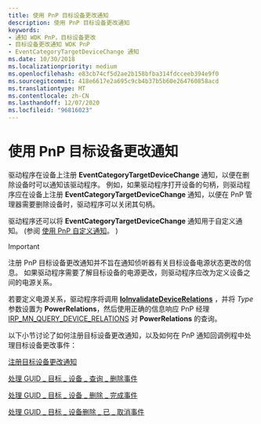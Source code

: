 ```yaml
---
title: 使用 PnP 目标设备更改通知
description: 使用 PnP 目标设备更改通知
keywords:
- 通知 WDK PnP，目标设备更改
- 目标设备更改通知 WDK PnP
- EventCategoryTargetDeviceChange 通知
ms.date: 10/30/2018
ms.localizationpriority: medium
ms.openlocfilehash: e83cb74cf5d2ae2b158bfba314fdcceeb394e9f0
ms.sourcegitcommit: 418e6617e2a695c9cb4b37b5b60e264760858acd
ms.translationtype: MT
ms.contentlocale: zh-CN
ms.lasthandoff: 12/07/2020
ms.locfileid: "96816023"
---
```

# <a name="using-pnp-target-device-change-notification"></a>使用 PnP 目标设备更改通知

驱动程序在设备上注册 **EventCategoryTargetDeviceChange** 通知，以便在删除设备时可以通知该驱动程序。 例如，如果驱动程序打开设备的句柄，则驱动程序应在设备上注册 **EventCategoryTargetDeviceChange** 通知，以便在 PnP 管理器需要删除设备时，驱动程序可以关闭其句柄。

驱动程序还可以将 **EventCategoryTargetDeviceChange** 通知用于自定义通知。  (参阅 [使用 PnP 自定义通知](using-pnp-custom-notification.md)。 ) 

> [!IMPORTANT]
> 注册 PnP 目标设备更改通知并不旨在通知侦听器有关目标设备电源状态更改的信息。 如果驱动程序需要了解目标设备的电源更改，则驱动程序应改为定义设备之间的电源关系。 
>
> 若要定义电源关系，驱动程序将调用 [**IoInvalidateDeviceRelations**](/windows-hardware/drivers/ddi/wdm/nf-wdm-ioinvalidatedevicerelations) ，并将 *Type* 参数设置为 **PowerRelations**，然后使用正确的信息响应 PnP 经理 [IRP_MN_QUERY_DEVICE_RELATIONS](irp-mn-query-device-relations.md) 对 **PowerRelations** 的查询。

以下小节讨论了如何注册目标设备更改通知，以及如何在 PnP 通知回调例程中处理目标设备更改事件：

[注册目标设备更改通知](registering-for-target-device-change-notification.md)

[处理 GUID \_ 目标 \_ 设备 \_ 查询 \_ 删除事件](handling-a-guid-target-device-query-remove-event.md)

[处理 GUID \_ 目标 \_ 设备 \_ 删除 \_ 完成事件](handling-a-guid-target-device-remove-complete-event.md)

[处理 GUID \_ 目标 \_ 设备删除 \_ 已 \_ 取消事件](handling-a-guid-target-device-remove-cancelled-event.md)

 

